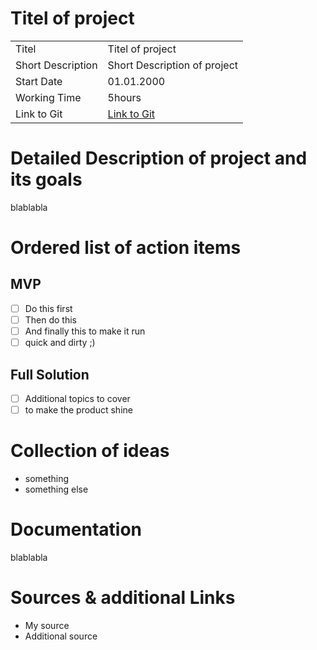 # Titel of project

|   |   |
|---|---|
| Titel | Titel of project |
| Short Description | Short Description of project |
| Start Date | 01.01.2000 |
| Working Time | 5hours |
| Link to Git | [Link to Git](https://github.com/K4put23npu11i/ "Repo Link") |

# Detailed Description of project and its goals
blablabla

# Ordered list of action items
## MVP
- [ ] Do this first
- [ ] Then do this
- [ ] And finally this to make it run
- [ ] quick and dirty ;)

## Full Solution
- [ ] Additional topics to cover
- [ ] to make the product shine

# Collection of ideas
- something
- something else


# Documentation
blablabla


# Sources & additional Links
- My source
- Additional source